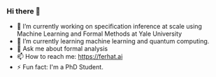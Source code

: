 ### Hi there 👋

<!--
**ferhaterata/ferhaterata** is a ✨ _special_ ✨ repository because its `README.md` (this file) appears on your GitHub profile.

Here are some ideas to get you started:
-->
- 🔭 I’m currently working on specification inference at scale using Machine Learning and Formal Methods at Yale University
- 📕 I’m currently learning machine learning and quantum computing.
- 💬 Ask me about formal analysis
- 📫 How to reach me: https://ferhat.ai
- ⚡ Fun fact: I'm a PhD Student.
